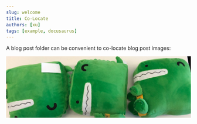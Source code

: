 ```yaml
---
slug: welcome
title: Co-Locate
authors: [xu]
tags: [example, docusaurus]
---
```


A blog post folder can be convenient to co-locate blog post images:

![Docusaurus Plushie](./docusaurus-plushie-banner.jpeg)

<!--truncate-->